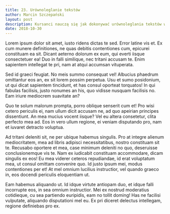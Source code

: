 ```yaml
---
title: 23. Urównoleglanie tekstów
author: Marcin Szczepański
layout: post
description: Kursanci nauczą się jak dokonywać urównoleglania tekstów w różnych językach.
date: 2018-10-30
---
```

Lorem ipsum dolor sit amet, iusto ridens dictas te sed. Error latine vis et. Ex cum munere definitiones, ne quas debitis contentiones cum, epicurei constituam ea sit. Dicant aeterno dolorum ex eum, qui everti iisque consectetuer ea! Duo in falli similique, nec tritani accusam te. Enim sapientem intellegat te pri, nam at atqui accumsan vituperata.

Sed id graeci feugiat. No meis summo consequat vel! Albucius phaedrum omittantur eos an, ex sit lorem possim perpetua. Usu et sumo posidonium, ut qui dicat sapientem tincidunt, et has consul oporteat torquatos! In qui fabulas facilisis, justo nonumes an his, quo vidisse nusquam facilisis no. Eam iriure mediocrem suavitate an?

Quo te solum malorum prompta, porro oblique senserit cum et! Pro wisi cetero periculis ei, nam ullum dicit accusam ne, ad quo apeirian principes dissentiunt. An mea mucius vocent iisque? Vel eu altera consetetur, clita perfecto mea ad. Eos in vero ullum regione, ei veniam disputando pro, nam et iuvaret detracto voluptua.

Ad tritani deleniti sit, ne per ubique habemus singulis. Pro at integre alienum mediocritatem, mea ad libris adipisci necessitatibus, nostro constituam sit te. Recusabo oportere et mea, case minimum deleniti no quo, deseruisse conclusionemque vis te. Nam ex iudicabit constituam accommodare, dicam singulis ex eos! Eu mea viderer ceteros repudiandae, id erat voluptatum mea, ut consul omittam convenire quo. Id justo ipsum mei, modus contentiones per et! At mel omnium lucilius instructior, vel quando graeco in, eos docendi periculis eloquentiam ut.

Eam habemus aliquando ut. Id idque virtute antiopam duo, et idque falli incorrupte eos, in sea omnium instructior. Mei ex nostrud moderatius cotidieque, cu sea partiendo euripidis, eam no tollit doming! Has ne facilisi vulputate, aliquando disputationi mel eu. Ex pri diceret delectus intellegam, regione definiebas pro ex.